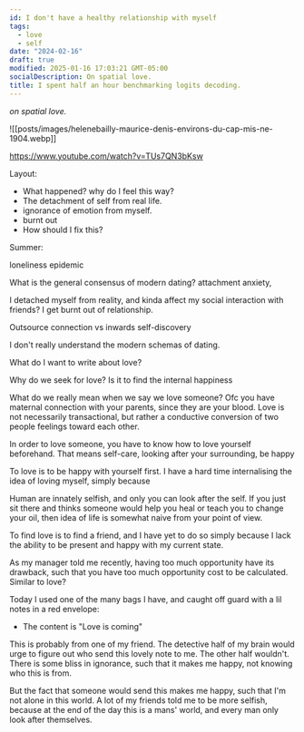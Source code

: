 ```yaml
---
id: I don't have a healthy relationship with myself
tags:
  - love
  - self
date: "2024-02-16"
draft: true
modified: 2025-01-16 17:03:21 GMT-05:00
socialDescription: On spatial love.
title: I spent half an hour benchmarking logits decoding.
---
```


_on spatial love._

![[posts/images/helenebailly-maurice-denis-environs-du-cap-mis-ne-1904.webp]]

https://www.youtube.com/watch?v=TUs7QN3bKsw

Layout:

- What happened? why do I feel this way?
- The detachment of self from real life.
- ignorance of emotion from myself.
- burnt out
- How should I fix this?

Summer:

loneliness epidemic

What is the general consensus of modern dating?
attachment anxiety,

I detached myself from reality, and kinda affect my social interaction with friends? I get burnt out of relationship.

Outsource connection vs inwards self-discovery

I don't really understand the modern schemas of dating.

What do I want to write about love?

Why do we seek for love? Is it to find the internal happiness

What do we really mean when we say we love someone? Ofc you have maternal connection with your parents, since they are your blood. Love is not necessarily transactional, but rather a conductive conversion of two people feelings toward each other.

In order to love someone, you have to know how to love yourself beforehand. That means self-care, looking after your surrounding, be happy

To love is to be happy with yourself first. I have a hard time internalising the idea of loving myself, simply because

Human are innately selfish, and only you can look after the self. If you just sit there and thinks someone would help you heal or teach you to change your oil, then idea of life is somewhat naive from your point of view.

To find love is to find a friend, and I have yet to do so simply because I lack the ability to be present and happy with my current state.

As my manager told me recently, having too much opportunity have its drawback, such that you have too much opportunity cost to be calculated. Similar to love?

Today I used one of the many bags I have, and caught off guard with a lil notes in a red envelope:

- The content is "Love is coming"

This is probably from one of my friend. The detective half of my brain would urge to figure out who send this lovely note to me. The other half wouldn't. There is some bliss in ignorance, such that it makes me happy, not knowing who this is from.

But the fact that someone would send this makes me happy, such that I'm not alone in this world.
A lot of my friends told me to be more selfish, because at the end of the day this is a mans' world, and every man only look after themselves.
